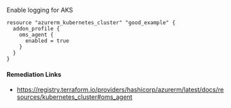 
Enable logging for AKS

```hcl
resource "azurerm_kubernetes_cluster" "good_example" {
  addon_profile {
    oms_agent {
      enabled = true
    }
  }
}
```

#### Remediation Links
 - https://registry.terraform.io/providers/hashicorp/azurerm/latest/docs/resources/kubernetes_cluster#oms_agent
        